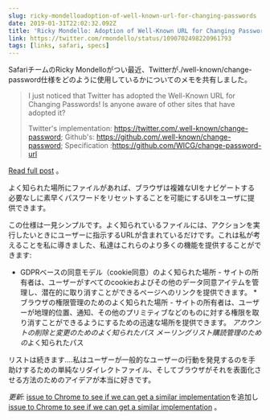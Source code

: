 ```yaml
---
slug: ricky-mondelloadoption-of-well-known-url-for-changing-passwords
date: 2019-01-31T22:02:32.092Z
title: 'Ricky Mondello: Adoption of Well-Known URL for Changing Passwords'
link: https://twitter.com/rmondello/status/1090702498220961793
tags: [links, safari, specs]
---
```

SafariチームのRicky Mondelloがつい最近、Twitterが./well-known/change-password仕様をどのように使用しているかについてのメモを共有しました。

> I just noticed that Twitter has adopted the Well-Known URL for Changing Passwords! Is anyone aware of other sites that have adopted it?
> 
> Twitter's implementation: https://twitter.com/.well-known/change-password;
> Github's: https://github.com/.well-known/change-password;
> Specification :https://github.com/WICG/change-password-url

[Read full post](https://twitter.com/rmondello/status/1090702498220961793) 。

よく知られた場所にファイルがあれば、ブラウザは複雑なUIをナビゲートする必要なしに素早くパスワードをリセットすることを可能にするUIをユーザに提供できます。

この仕様は一見シンプルです。よく知られているファイルには、アクションを実行したいときにユーザーに指示するURLが含まれているだけです。これは私が考えることを私に導きました、私達はこれらのより多くの機能を提供することができます:

* GDPRベースの同意モデル（cookie同意）のよく知られた場所 - サイトの所有者は、ユーザーがすべてのcookieおよびその他のデータ同意アイテムを管理し、潜在的に取り消すことができるページへのリンクを提供できます。
*ブラウザの権限管理のためのよく知られた場所 - サイトの所有者は、ユーザーが地理的位置、通知、その他のプリミティブなどのものに対する権限を取り消すことができるようにするための迅速な場所を提供できます。
*アカウントの削除と変更のためのよく知られたパス
メーリングリスト購読管理のための*よく知られたパス

リストは続きます....私はユーザーが一般的なユーザーの行動を発見するのを手助けするための単純なリダイレクトファイル、そしてブラウザがそれを表面化させる方法のためのアイデアが本当に好きです。

*更新:* [issue to Chrome to see if we can get a similar implementation](https://bugs.chromium.org/p/chromium/issues/detail?id=927473)を追加し[issue to Chrome to see if we can get a similar implementation](https://bugs.chromium.org/p/chromium/issues/detail?id=927473) 。